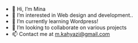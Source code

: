 - 👋 Hi, I’m Mina
- 👀 I’m interested in Web design and development..
- 🌱 I’m currently learning Wordpress!
- 💞️ I’m looking to collaborate on various projects
- 📫 Contact me at m.kahyazi@gmail.com

<!---
mina-kahyazi/mina-kahyazi is a ✨ special ✨ repository because its `README.md` (this file) appears on your GitHub profile.
You can click the Preview link to take a look at your changes.
--->
